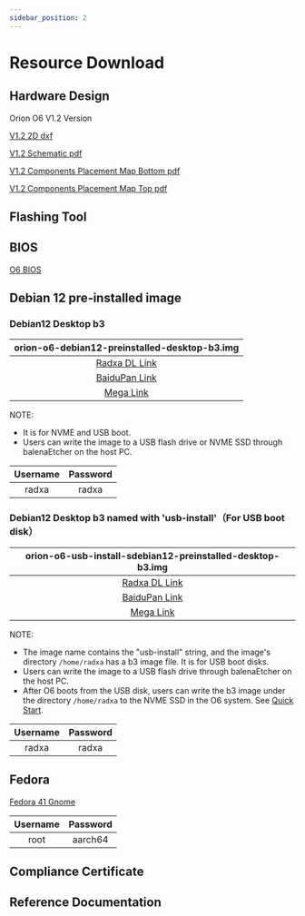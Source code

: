 ```yaml
---
sidebar_position: 2
---
```


# Resource Download

## Hardware Design

Orion O6 V1.2 Version

[V1.2 2D dxf](https://dl.radxa.com)

[V1.2 Schematic pdf](https://dl.radxa.com/orion/o6/hw/radxa_orion_o6_v1.20_schematic.pdf)

[V1.2 Components Placement Map Bottom pdf](https://dl.radxa.com/orion/o6/hw/radxa_orion_o6_v1.20_Components_Placement_map_bot.pdf)

[V1.2 Components Placement Map Top pdf](https://dl.radxa.com/orion/o6/hw/radxa_orion_o6_v1.20_Components_Placement_map_top.pdf)

## Flashing Tool

## BIOS

[O6 BIOS](https://dl.radxa.com/orion/o6/images/bios/)

## Debian 12 pre‑installed image

### Debian12 Desktop b3

|                                 orion-o6-debian12-preinstalled-desktop-b3.img                                 |
| :-----------------------------------------------------------------------------------------------------------: |
| [Radxa DL Link](https://dl.radxa.com/orion/o6/images/debian/orion-o6-debian12-preinstalled-desktop-b3.img.gz) |
|                   [BaiduPan Link](https://pan.baidu.com/s/1HzxxBGpHq_CBjzX5SWuzJw?pwd=j6ck)                   |
|            [Mega Link](https://mega.nz/file/Q2oUVJSS#JBV7U-9miON4_L2Ljw8-4t5lzxJe4tC6PRAtZfIvgPo)             |

NOTE:

- It is for NVME and USB boot.
- Users can write the image to a USB flash drive or NVME SSD through balenaEtcher on the host PC.

| Username | Password |
| :------: | :------: |
|  radxa   |  radxa   |

### Debian12 Desktop b3 named with 'usb-install'（For USB boot disk）

|                                orion-o6-usb-install-sdebian12-preinstalled-desktop-b3.img                                 |
| :-----------------------------------------------------------------------------------------------------------------------: |
| [Radxa DL Link](https://dl.radxa.com/orion/o6/images/debian/orion-o6-usb-install-debian12-preinstalled-desktop-b3.img.gz) |
|                         [BaiduPan Link](https://pan.baidu.com/s/1usQ8CoBnPHF8sISZT0nfRA?pwd=s2tn)                         |
|                  [Mega Link](https://mega.nz/file/1mIEBICb#d-gk8iBij8uUNv1-oQeqytxCDn7cO7mLubdmoAG6TvQ)                   |

NOTE:

- The image name contains the "usb-install" string, and the image's directory `/home/radxa` has a b3 image file. It is for USB boot disks.
- Users can write the image to a USB flash drive through balenaEtcher on the host PC.
- After O6 boots from the USB disk, users can write the b3 image under the directory `/home/radxa` to the NVME SSD in the O6 system. See [Quick Start](./getting-started/quick-start.md).

| Username | Password |
| :------: | :------: |
|  radxa   |  radxa   |

## Fedora

[Fedora 41 Gnome](https://openkoji.iscas.ac.cn/pub/dist-repos/dl/Radxa/Orion-O6/images/fedora-disk-gnome-workstation_radxa_orion-o6_202501041239.raw.gz)

| Username | Password |
| :------: | :------: |
|   root   | aarch64  |

## Compliance Certificate

## Reference Documentation
